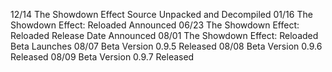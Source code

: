 12/14 The Showdown Effect Source Unpacked and Decompiled
01/16 The Showdown Effect: Reloaded Announced
06/23 The Showdown Effect: Reloaded Release Date Announced
08/01 The Showdown Effect: Reloaded Beta Launches
08/07 Beta Version 0.9.5 Released
08/08 Beta Version 0.9.6 Released
08/09 Beta Version 0.9.7 Released
